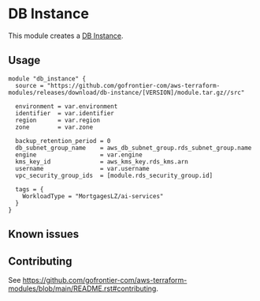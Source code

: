 # DB Instance

This module creates a [DB Instance](https://registry.terraform.io/providers/hashicorp/aws/latest/docs/resources/db_instance).

## Usage

```hcl
module "db_instance" {
  source = "https://github.com/gofrontier-com/aws-terraform-modules/releases/download/db-instance/[VERSION]/module.tar.gz//src"

  environment = var.environment
  identifier  = var.identifier
  region      = var.region
  zone        = var.zone

  backup_retention_period = 0
  db_subnet_group_name    = aws_db_subnet_group.rds_subnet_group.name
  engine                  = var.engine
  kms_key_id              = aws_kms_key.rds_kms.arn
  username                = var.username
  vpc_security_group_ids  = [module.rds_security_group.id]

  tags = {
    WorkloadType = "MortgagesLZ/ai-services"
  }
}
```

## Known issues

## Contributing

See <https://github.com/gofrontier-com/aws-terraform-modules/blob/main/README.rst#contributing>.

